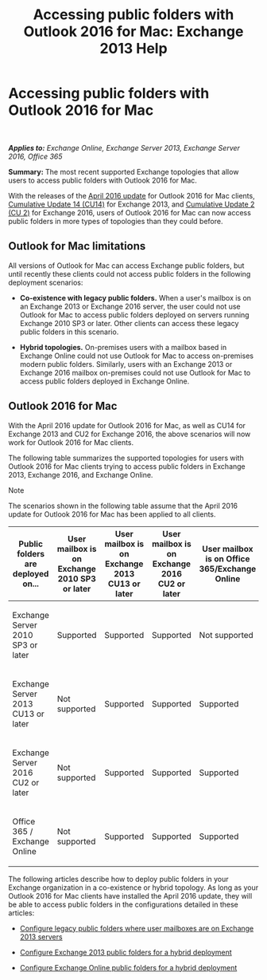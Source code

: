 ﻿---
title: 'Accessing public folders with Outlook 2016 for Mac: Exchange 2013 Help'
TOCTitle: Accessing public folders with Outlook 2016 for Mac
ms:assetid: bc9b8226-bd8b-4edc-882b-4f19cfe118eb
ms:mtpsurl: https://technet.microsoft.com/en-us/library/Mt788631(v=EXCHG.150)
ms:contentKeyID: 74115363
ms.date: 12/10/2017
mtps_version: v=EXCHG.150
---

# Accessing public folders with Outlook 2016 for Mac

 

_**Applies to:** Exchange Online, Exchange Server 2013, Exchange Server 2016, Office 365_


**Summary:** The most recent supported Exchange topologies that allow users to access public folders with Outlook 2016 for Mac.

With the releases of the [April 2016 update](https://go.microsoft.com/fwlink/?linkid=829202) for Outlook 2016 for Mac clients, [Cumulative Update 14 (CU14)](https://go.microsoft.com/fwlink/p/?linkid=849432) for Exchange 2013, and [Cumulative Update 2 (CU 2)](https://go.microsoft.com/fwlink/p/?linkid=849793) for Exchange 2016, users of Outlook 2016 for Mac can now access public folders in more types of topologies than they could before.

## Outlook for Mac limitations

All versions of Outlook for Mac can access Exchange public folders, but until recently these clients could not access public folders in the following deployment scenarios:

  - **Co-existence with legacy public folders.** When a user's mailbox is on an Exchange 2013 or Exchange 2016 server, the user could not use Outlook for Mac to access public folders deployed on servers running Exchange 2010 SP3 or later. Other clients can access these legacy public folders in this scenario.

  - **Hybrid topologies.** On-premises users with a mailbox based in Exchange Online could not use Outlook for Mac to access on-premises modern public folders. Similarly, users with an Exchange 2013 or Exchange 2016 mailbox on-premises could not use Outlook for Mac to access public folders deployed in Exchange Online.

## Outlook 2016 for Mac

With the April 2016 update for Outlook 2016 for Mac, as well as CU14 for Exchange 2013 and CU2 for Exchange 2016, the above scenarios will now work for Outlook 2016 for Mac clients.

The following table summarizes the supported topologies for users with Outlook 2016 for Mac clients trying to access public folders in Exchange 2013, Exchange 2016, and Exchange Online.


> [!NOTE]
> The scenarios shown in the following table assume that the April 2016 update for Outlook 2016 for Mac has been applied to all clients.




<table>
<colgroup>
<col style="width: 20%" />
<col style="width: 20%" />
<col style="width: 20%" />
<col style="width: 20%" />
<col style="width: 20%" />
</colgroup>
<thead>
<tr class="header">
<th>Public folders are deployed on...</th>
<th>User mailbox is on Exchange 2010 SP3 or later</th>
<th>User mailbox is on Exchange 2013 CU13 or later</th>
<th>User mailbox is on Exchange 2016 CU2 or later</th>
<th>User mailbox is on Office 365/Exchange Online</th>
</tr>
</thead>
<tbody>
<tr class="odd">
<td><p>Exchange Server 2010 SP3 or later</p></td>
<td><p>Supported</p></td>
<td><p>Supported</p></td>
<td><p>Supported</p></td>
<td><p>Not supported</p></td>
</tr>
<tr class="even">
<td><p>Exchange Server 2013 CU13 or later</p></td>
<td><p>Not supported</p></td>
<td><p>Supported</p></td>
<td><p>Supported</p></td>
<td><p>Supported</p></td>
</tr>
<tr class="odd">
<td><p>Exchange Server 2016 CU2 or later</p></td>
<td><p>Not supported</p></td>
<td><p>Supported</p></td>
<td><p>Supported</p></td>
<td><p>Supported</p></td>
</tr>
<tr class="even">
<td><p>Office 365 / Exchange Online</p></td>
<td><p>Not supported</p></td>
<td><p>Supported</p></td>
<td><p>Supported</p></td>
<td><p>Supported</p></td>
</tr>
</tbody>
</table>


The following articles describe how to deploy public folders in your Exchange organization in a co-existence or hybrid topology. As long as your Outlook 2016 for Mac clients have installed the April 2016 update, they will be able to access public folders in the configurations detailed in these articles:

  - [Configure legacy public folders where user mailboxes are on Exchange 2013 servers](configure-legacy-public-folders-where-user-mailboxes-are-on-exchange-2013-servers-exchange-2013-help.md)

  - [Configure Exchange 2013 public folders for a hybrid deployment](configure-exchange-2013-public-folders-for-a-hybrid-deployment-exchange-2013-help.md)

  - [Configure Exchange Online public folders for a hybrid deployment](configure-exchange-online-public-folders-for-a-hybrid-deployment-exchange-2013-help.md)

